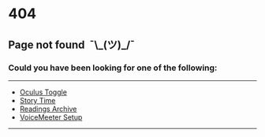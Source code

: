<h1>404</h1>
<h2>Page not found&nbsp;&nbsp;¯\_(ツ)_/¯</h2>
<h3>Could you have been looking for one of the following:</h3>
<hr />
<nav>
	<ul class="navbar">
		<li class="navbar"><a href="/ovrtoggle">Oculus Toggle</a></li>
		<li class="navbar"><a href="/stwl">Story Time</a></li>
		<li class="navbar"><a href="/stwl/archive">Readings Archive</a></li>
		<li class="navbar"><a href="/voicemeeter">VoiceMeeter Setup</a></li>
	</ul>
</nav>
<hr />
<hr style="height:100px; visibility:hidden;">
<a href="https://sdq.st/aaaahlinkgoeshere" target="_blank" style="color: #00000000">&nbsp;</a>
<hr style="height:100px; visibility:hidden;">
